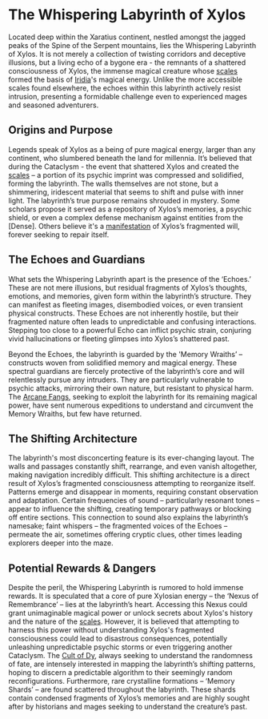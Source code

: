 # The Whispering Labyrinth of Xylos

Located deep within the Xaratius continent, nestled amongst the jagged peaks of the Spine of the Serpent mountains, lies the Whispering Labyrinth of Xylos. It is not merely a collection of twisting corridors and deceptive illusions, but a living echo of a bygone era - the remnants of a shattered consciousness of Xylos, the immense magical creature whose [scales](/geography/landmark/scale.md) formed the basis of [Iridia](/geography/world/iridia.md)'s magical energy. Unlike the more accessible scales found elsewhere, the echoes within this labyrinth actively resist intrusion, presenting a formidable challenge even to experienced mages and seasoned adventurers.

## Origins and Purpose

Legends speak of Xylos as a being of pure magical energy, larger than any continent, who slumbered beneath the land for millennia. It’s believed that during the Cataclysm - the event that shattered Xylos and created the [scales](/geography/landmark/scale.md) – a portion of its psychic imprint was compressed and solidified, forming the labyrinth. The walls themselves are not stone, but a shimmering, iridescent material that seems to shift and pulse with inner light. The labyrinth’s true purpose remains shrouded in mystery. Some scholars propose it served as a repository of Xylos’s memories, a psychic shield, or even a complex defense mechanism against entities from the [Dense]. Others believe it's a [manifestation](/structure/chronological/event/manifestation.md) of Xylos’s fragmented will, forever seeking to repair itself.

## The Echoes and Guardians

What sets the Whispering Labyrinth apart is the presence of the ‘Echoes.’ These are not mere illusions, but residual fragments of Xylos’s thoughts, emotions, and memories, given form within the labyrinth’s structure. They can manifest as fleeting images, disembodied voices, or even transient physical constructs. These Echoes are not inherently hostile, but their fragmented nature often leads to unpredictable and confusing interactions.  Stepping too close to a powerful Echo can inflict psychic strain, conjuring vivid hallucinations or fleeting glimpses into Xylos’s shattered past. 

Beyond the Echoes, the labyrinth is guarded by the 'Memory Wraiths’ – constructs woven from solidified memory and magical energy. These spectral guardians are fiercely protective of the labyrinth’s core and will relentlessly pursue any intruders. They are particularly vulnerable to psychic attacks, mirroring their own nature, but resistant to physical harm. The [Arcane Fangs](/structure/society/factions/arcane-fangs.md), seeking to exploit the labyrinth for its remaining magical power, have sent numerous expeditions to understand and circumvent the Memory Wraiths, but few have returned.

## The Shifting Architecture

The labyrinth's most disconcerting feature is its ever-changing layout. The walls and passages constantly shift, rearrange, and even vanish altogether, making navigation incredibly difficult. This shifting architecture is a direct result of Xylos’s fragmented consciousness attempting to reorganize itself. Patterns emerge and disappear in moments, requiring constant observation and adaptation. Certain frequencies of sound – particularly resonant tones – appear to influence the shifting, creating temporary pathways or blocking off entire sections. This connection to sound also explains the labyrinth’s namesake; faint whispers – the fragmented voices of the Echoes – permeate the air, sometimes offering cryptic clues, other times leading explorers deeper into the maze.

## Potential Rewards & Dangers

Despite the peril, the Whispering Labyrinth is rumored to hold immense rewards. It is speculated that a core of pure Xylosian energy – the ‘Nexus of Remembrance’ – lies at the labyrinth’s heart. Accessing this Nexus could grant unimaginable magical power or unlock secrets about Xylos's history and the nature of the [scales](/geography/landmark/scale.md). However, it is believed that attempting to harness this power without understanding Xylos's fragmented consciousness could lead to disastrous consequences, potentially unleashing unpredictable psychic storms or even triggering another Cataclysm. The [Cult of Dy](/structure/society/factions/cult-of-dy.md), always seeking to understand the randomness of fate, are intensely interested in mapping the labyrinth’s shifting patterns, hoping to discern a predictable algorithm to their seemingly random reconfigurations.  Furthermore, rare crystalline formations – ‘Memory Shards’ – are found scattered throughout the labyrinth. These shards contain condensed fragments of Xylos’s memories and are highly sought after by historians and mages seeking to understand the creature’s past.

